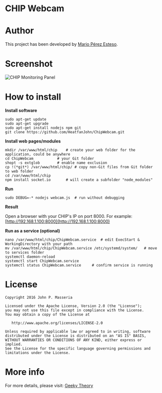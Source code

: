 CHIP Webcam 
===========
 

# Author

This project has been developed by [Mario Pérez Esteso](http://github.com/marioperezesteso "Mario Pérez Esteso").
 
 
# Screenshot
![CHIP Monitoring Panel](https://raw.githubusercontent.com/helgasoft/CHIP-Status/master/chip-status.png "CHIP Monitoring Panel")

# How to install

**Install software**
~~~ 
sudo apt-get update 
sudo apt-get upgrade
sudo apt-get install nodejs npm git
git clone https://github.com/HeatfanJohn/ChipWebcam.git
~~~
**Install web pages/modules**
~~~ 
mkdir /var/www/html/chip	# create your web folder for the application, could be anywhere
cd ChipWebcam			# your Git folder
shopt -s extglob		# enable name exclusion
cp !(*git*) /var/www/html/chip/	# copy non-Git files from Git folder to web folder
cd /var/www/html/chip		
npm install socket.io   	# will create a subfolder "node_modules"
~~~
**Run**
~~~
sudo DEBUG=-* nodejs webcam.js	# run without debugging
~~~
**Result**

Open a browser with your CHIP's IP on port 8000. For example: [http://192.168.1.100:8000](http://192.168.1.100:8000)

**Run as a service (optional)**

~~~
nano /var/www/html/chip/ChipWebcam.service	# edit ExecStart & WorkingDirectory with your path
mv /var/www/html/chip/ChipWebcam.service /etc/systemd/system/	# move to services folder
systemctl daemon-reload		
systemctl start ChipWebcam.service
systemctl status ChipWebcam.service		# confirm service is running
~~~

# License
~~~~~~
Copyright 2016 John P. Masseria

Licensed under the Apache License, Version 2.0 (the "License");
you may not use this file except in compliance with the License.
You may obtain a copy of the License at

   http://www.apache.org/licenses/LICENSE-2.0

Unless required by applicable law or agreed to in writing, software
distributed under the License is distributed on an "AS IS" BASIS,
WITHOUT WARRANTIES OR CONDITIONS OF ANY KIND, either express or implied.
See the License for the specific language governing permissions and
limitations under the License.
~~~~~~~

# More info

For more details, please visit: [Geeky Theory](http://geekytheory.com/panel-de-monitorizacion-para-raspberry-pi-con-node-js/ "Geeky Theory")
